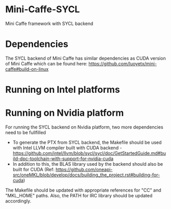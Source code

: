 # Mini-Caffe-SYCL
Mini Caffe framework with SYCL backend

# Dependencies
The SYCL backend of Mini Caffe has similar dependencies as CUDA version of Mini Caffe which can be found here: https://github.com/luoyetx/mini-caffe#build-on-linux

# Running on Intel platforms



# Running on Nvidia platform
For running the SYCL backend on Nvidia platform, two more dependencies need to be fullfilled 
- To generate the PTX from SYCL backend, the Makefile should be used with Intel LLVM compiler built with CUDA backend - https://github.com/intel/llvm/blob/sycl/sycl/doc/GetStartedGuide.md#build-dpc-toolchain-with-support-for-nvidia-cuda
- In addition to this, the BLAS library used by the backend should also be built for CUDA (Ref: https://github.com/oneapi-src/oneMKL/blob/develop/docs/building_the_project.rst#building-for-cuda)

The Makefile should be updated with appropriate references for "CC" and "MKL_HOME" paths.
Also, the PATH for IRC library should be updated accordingly.
